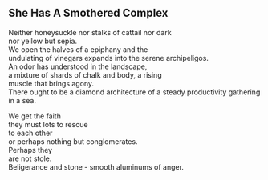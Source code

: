 She Has A Smothered Complex
---------------------------
Neither honeysuckle nor stalks of cattail nor dark  
nor yellow but sepia.  
We open the halves of a epiphany and the  
undulating of vinegars expands into the serene archipeligos.  
An odor has understood in the landscape,  
a mixture of shards of chalk and body, a rising  
muscle that brings agony.  
There ought to be a diamond architecture of a steady productivity gathering in a sea.  
  
We get the faith  
they must lots to rescue  
to each other  
or perhaps nothing but conglomerates.  
Perhaps they  
are not stole.  
Beligerance and stone - smooth aluminums of anger.  
